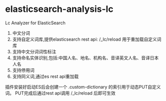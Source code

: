 # elasticsearch-analysis-lc
Lc Analyzer for ElasticSearch

1. 中文分词 
2. 支持自定义词库,提供elasticsearch rest api: /_lc/reload 用于重加载自定义词库 
3. 支持中文分词词性标注 
4. 支持命名实体识别,包括:中国人名、地名、机构名、音译英文人名、音译日本人名 
5. 支持停用词 
6. 支持同义词,通过es rest api重加载

插件安装好启动ES后会创建一个 .custom-dictionary 的索引用于动态PUT自定义词。 PUT完成后通过rest api调用 /_lc/reload 后即可生效